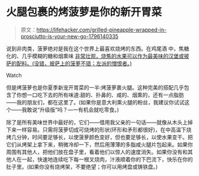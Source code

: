# 火腿包裹的烤菠萝是你的新开胃菜

> 原文：<https://lifehacker.com/grilled-pineapple-wrapped-in-prosciutto-is-your-new-go-1796140335>

说到非肉类，菠萝绝对是我在这个世界上最喜欢烧烤的东西。在鸡尾酒 中，焦糖化的、几乎模糊的糖和烟熏味 [非常壮观，烧焦的水果可以作为最美味的汉堡或披萨的配料。(没错，披萨上的菠萝不错；左派的憎恨者。)](https://lifehacker.com/this-is-the-weekend-you-make-grilled-cocktails-1795986523) 

Watch

但是烤菠萝也是你夏季新宠开胃菜的一半:烤菠萝裹火腿。这种完美的搭配几乎包含了你想一口吃下去的所有味道:甜的、扑鼻的、咸的、烟熏的，还有一点脂肪——我的朋友们，都在这里了。(如果你是意大利熏火腿的粉丝，我建议你试试这个——我敢说“升级版”吗？—一有机会就吃零食。)

除了是所有美味世界中最好的，它们——借用我父亲的一句话——就像从木头上掉下来一样容易。只需将菠萝切成可烧烤的形状(环形和矛形都很好)，在中高温下烧烤几分钟，时间要足够长，以使菠萝颜色变好，但也要足够长，以使水果变干。把它们从烤架上拿下来，稍微冷却一下，然后用薄薄的多脂咸火腿片包起来。如果你周围有其他人，把他们放在盘子里，看着他们以惊人的速度消失。如果你没有和其他人在一起，快速地连续吃下每一根叉烧肉，汁液顺着你的下巴流下，快乐在你的肚子里。(如果你没有烧烤架，不要绝望；你可以用烤盘或铸铁盘。)